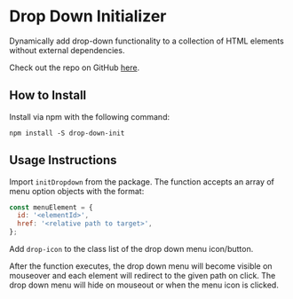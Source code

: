 # Drop Down Initializer

Dynamically add drop-down functionality to a collection of HTML elements without external dependencies.

Check out the repo on GitHub [here](https://github.com/jwsmith24/drop-down-init).

## How to Install

Install via npm with the following command:

`npm install -S drop-down-init`

## Usage Instructions

Import `initDropdown` from the package. The function accepts an array of menu option objects with the format:

```javascript
const menuElement = {
  id: '<elementId>',
  href: '<relative path to target>',
};
```

Add `drop-icon` to the class list of the drop down menu icon/button.

After the function executes, the drop down menu will become visible on mouseover and each element will redirect to the given path on click. The drop down menu will hide on mouseout or when the menu icon is clicked.
